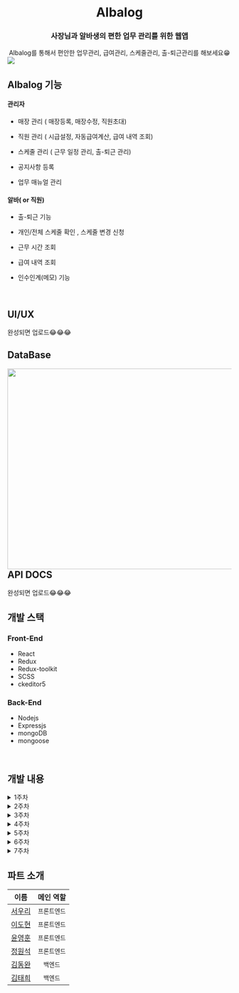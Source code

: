 # <div align="center">Albalog</div>

### <div align="center">사장님과 알바생의 편한 업무 관리를 위한 웹앱</div>

<div align="center">Albalog를 통해서 편안한 업무관리, 급여관리, 스케줄관리, 출-퇴근관리를 해보세요😁 
</div>

<img src="https://user-images.githubusercontent.com/64634992/122313912-13b79b80-cf52-11eb-900a-a1d50bb073f9.png" />

## Albalog 기능

#### 관리자

- 매장 관리 ( 매장등록, 매장수정, 직원초대)

- 직원 관리 ( 시급설정, 자동급여계산, 급여 내역 조회)

- 스케줄 관리 ( 근무 일정 관리, 출-퇴근 관리)

- 공지사항 등록

- 업무 매뉴얼 관리

#### 알바( or 직원)

- 출-퇴근 기능

- 개인/전체 스케줄 확인 , 스케줄 변경 신청

- 근무 시간 조회

- 급여 내역 조회

- 인수인계(메모) 기능

<br/>

## UI/UX

완성되면 업로드😂😂😂
<br />

## DataBase

<div>
<img src="https://user-images.githubusercontent.com/44861205/122632213-57ee9b80-d10c-11eb-9bad-b6125c2ca389.jpeg" align="left" height="450" width="1100" />    
</div>

## API DOCS

완성되면 업로드😂😂😂
<br />

## 개발 스택

### Front-End

- React
- Redux
- Redux-toolkit
- SCSS
- ckeditor5

### Back-End

- Nodejs
- Expressjs
- mongoDB
- mongoose

<br/>

## 개발 내용

<details>
<summary>1주차</summary>

### Implements

- 관리자 회원가입
- 매장 등록, 수정, 입장 (kakao 주소검색 api 이용)
- 로그인 유지, 로그아웃 (access Token + LocalStorage)
- 관리자 로그인
- 직원 초대 기능 (이메일 전송 )
- 공지 등록, 수정, 삭제, 리스트 (ckEditor5를 이용하여 글쓰기 구현)
- 스케줄러 구현
- 각 페이지 접근 권한 설정 ( 관리자만 입장가능, 직원만 입장가능, 미 로그인시 접속 불가능)

### Issue

- 회원가입 유효성 체크

- 매장 삭제 부분은 넣을려다가 , 삭제를 했을 경우 해당 데이터가 다 날라가기 때문에 , 매장 status를 만들어서 운영중, 폐업 과 같은 상태로 관리하려 함

- 로그인 부분 보안을 위해 기존 accessToken의 유효기간을 줄이고 refreshToken 도입 예정

- 공지사항 게시물 리스트 순서를 역순으로 해야함
- 공지사항 이미지 업로드 구현 예정

### Styles

- 웹 메인 컬러 : rgb(18, 113, 175)로 테마 설정
- 매장 삭제 부분은 넣을려다가 , 삭제를 했을 경우 해당 데이터가 다 날라가기 떄문에 , 매장 status를 만들어서 운영중, 폐업 과 같은 상태로 관리하려 함

</details>

<details>
<summary>2주차</summary>

### Implements

- 직원 로그인, 회원가입
- 관리자가 직원 시급정보 수정
- 업무메뉴얼 CRUD
- 직원 대시보드
- 직원 출퇴근
- 매장 직원 리스트 나열
- 백엔드 테스트 배포

### Fix

- 공지사항 최신순 나열
- 각 페이지 접근권한 설정
- 스케줄 Date 전송 방식

### Issue

- _회원가입 유효성 체크_
- _공지사항 이미지_
- embedded document 쿼리 방식
-

### Styles

- 매장 UI 수정
- 로그인 페이지 UI 수정
- favicon 제작

</details>

<details>
 <summary>3주차</summary>

### Implements

- 인수인계 조회, 등록, 수정, 삭제
- 출근, 퇴근 기능
- 공지사항 검색
- 직원,관리자 개인정보 변경
- 직원 스케줄 등록
- 직원 스케줄 조회

### Fix

- 관리자 / 알바 로그인 분리를 하나로 통합
- 공지사항 최신순 나열
- 기존 로그인 방식 LocalStorage -> SessionStorage로 변경
- 공지사항, 업무매뉴얼 제목 작성부분 autoComplete = "off" 설정
- 직원 초대 url 토큰으로 변경 (유효기간 1일), 유저 계정, 유저 이름 변경 불가로 설정
- 업무 매뉴얼 페이지 카테고리 관리를 위한 카테고리 설정 추가
- 업무 매뉴얼 카테고리에 속한 매뉴얼이 있을 경우 삭제 안되게 설정

### Styles

- messageModal 생성
- header, aside 반응형으로 구현
- mobile category page 구현
- No data 이미지 삽입

### Issue

- 스케줄 등록 하루씩 밀림

</details>

<details>
 <summary>4주차</summary>

### Implements

- 관리자 스케줄 추가
- 직원 스케줄 확인 ( 개인, 전체 )
- 직원 계정정보 페이지 내 급여 확인
- 직원 일한시간 페이지
- 관리자 급여관리
- 회원가입 유효성 (프론트 + 백앤드)
- 비밀번호 찾기

### Fix

- 출퇴근 부분 : 기존 프론트단에서 기록하던 시간을 서버에서 기록하도록 변경
- 기존 업무매뉴얼 삭제버튼 클릭시, 매뉴얼 존재하면 삭제 안됐던걸 그래도 삭제하시겠습니까로 변경
- 비밀번호 없이 직원 계정정보 수정 가능
- 관리자페이지 직원이 없을경우 employee 정보가 없어서 랜더링 오류 - 해결

### Styles

- 인수인계 UI 수정

### Issue

- payroll 날짜 sort

</details>

<details>
 <summary>5주차</summary>
 
### Implements

- 직원 일한시간 당월 전후 달 조회

### Fix

-

### Styles

-

### Issue

</details>

<details>
 <summary>6주차</summary>

- 테스트 및 오류해결
</details>

<details>
 <summary>7주차</summary>

- 테스트 및 오류해결
</details>

## 파트 소개

|                    이름                    |  메인 역할   |
| :----------------------------------------: | :----------: |
|  [서우리](https://github.com/Alexis1226)   | `프론트엔드` |
|   [이도현](https://github.com/ksmfou98)    | `프론트엔드` |
| [윤영훈](https://github.com/yoonyounghoon) | `프론트엔드` |
|    [정원석](https://github.com/Dseok12)    | `프론트엔드` |
| [김동완](https://github.com/dongwandonkim) |   `백엔드`   |
|   [김태희](https://github.com/godtaehee)   |   `백엔드`   |
